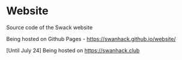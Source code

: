 # Website
Source code of the Swack website

Being hosted on Github Pages - https://swanhack.github.io/website/

[Until July 24] Being hosted on https://swanhack.club

